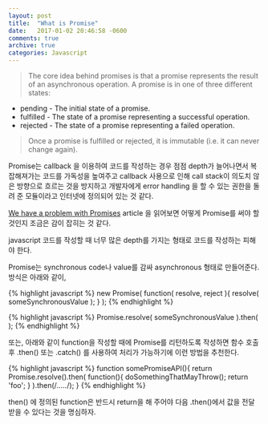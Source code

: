 ```yaml
---
layout: post
title:  "What is Promise"
date:   2017-01-02 20:46:58 -0600
comments: true
archive: true
categories: Javascript
---
```


> The core idea behind promises is that a promise represents the result of an asynchronous operation. A promise is in one of three different states:
 * pending - The initial state of a promise.
 * fulfilled - The state of a promise representing a successful operation.
 * rejected - The state of a promise representing a failed operation.
>
> Once a promise is fulfilled or rejected, it is immutable \(i.e. it can never change again\).

Promise는 callback 을 이용하여 코드를 작성하는 경우 점점 depth가 늘어나면서 복잡해져가는 코드를 가독성을 높여주고 callback 사용으로 인해 call stack이 의도치 않은 방향으로 흐르는 것을 방지하고 개발자에게 error handling 을 할 수 있는 권한을 돌려 준 모듈이라고 인터넷에 정의되어 있는 것 같다.

[We have a problem with Promises][We-have-a-problem-with-Promises] article 을 읽어보면 어떻게 Promise를 써야 할 것인지 조금은 감이 잡히는 것 같다.

javascript 코드를 작성할 때 너무 많은 depth를 가지는 형태로 코드를 작성하는 피해야 한다.

Promise는 synchronous code나 value를 감싸 asynchronous 형태로 만들어준다. 방식은 아래와 같이,

{% highlight javascript %}
new Promise( function( resolve, reject ){
  resolve( someSynchronousValue );
} );
{% endhighlight %}

{% highlight javascript %}
Promise.resolve( someSynchronousValue ).then( );
{% endhighlight %}

또는, 아래와 같이 function을 작성할 때에 Promise를 리턴하도록 작성하면 함수 호출 후 .then\(\) 또는 .catch\(\) 를 사용하여 처리가 가능하기에 이런 방법을 추천한다.

{% highlight javascript %}
function somePromiseAPI(){
  return Promise.resolve().then( function(){
    doSomethingThatMayThrow();
    return 'foo';
  } ).then(/*.....*/);
}
{% endhighlight %}

then() 에 정의된 function은 반드시 return을 해 주어야 다음 .then()에서 값을 전달 받을 수 있다는 것을 명심하자.

[We-have-a-problem-with-Promises]: https://pouchdb.com/2015/05/18/we-have-a-problem-with-promises.html?utm_source=javascriptweekly&utm_medium=email